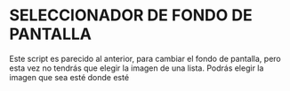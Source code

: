 # SELECCIONADOR DE FONDO DE PANTALLA 
Este script es parecido al anterior, para cambiar el fondo de pantalla, pero esta vez no tendrás que elegir la imagen de una lista. Podrás elegir la imagen que sea esté donde esté
